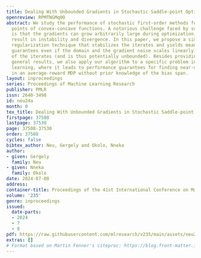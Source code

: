 ```yaml
---
title: Dealing With Unbounded Gradients in Stochastic Saddle-point Optimization
openreview: RPMTNGMq0O
abstract: We study the performance of stochastic first-order methods for finding saddle
  points of convex-concave functions. A notorious challenge faced by such methods
  is that the gradients can grow arbitrarily large during optimization, which may
  result in instability and divergence. In this paper, we propose a simple and effective
  regularization technique that stabilizes the iterates and yields meaningful performance
  guarantees even if the domain and the gradient noise scales linearly with the size
  of the iterates (and is thus potentially unbounded). Besides providing a set of
  general results, we also apply our algorithm to a specific problem in reinforcement
  learning, where it leads to performance guarantees for finding near-optimal policies
  in an average-reward MDP without prior knowledge of the bias span.
layout: inproceedings
series: Proceedings of Machine Learning Research
publisher: PMLR
issn: 2640-3498
id: neu24a
month: 0
tex_title: Dealing With Unbounded Gradients in Stochastic Saddle-point Optimization
firstpage: 37508
lastpage: 37530
page: 37508-37530
order: 37508
cycles: false
bibtex_author: Neu, Gergely and Okolo, Nneka
author:
- given: Gergely
  family: Neu
- given: Nneka
  family: Okolo
date: 2024-07-08
address:
container-title: Proceedings of the 41st International Conference on Machine Learning
volume: '235'
genre: inproceedings
issued:
  date-parts:
  - 2024
  - 7
  - 8
pdf: https://raw.githubusercontent.com/mlresearch/v235/main/assets/neu24a/neu24a.pdf
extras: []
# Format based on Martin Fenner's citeproc: https://blog.front-matter.io/posts/citeproc-yaml-for-bibliographies/
---
```

